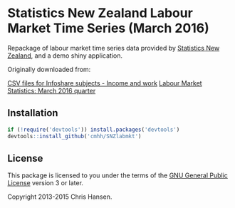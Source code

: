 # Statistics New Zealand Labour Market Time Series (March 2016)

Repackage of labour market time series data provided by
[Statistics New Zealand](http://www.stats.govt.nz), and a demo shiny
application.

Originally downloaded from:

[CSV files for Infoshare subjects - Income and work](http://www.stats.govt.nz/tools_and_services/releases_csv_files/csv-files-for-infoshare.aspx)
[Labour Market Statistics: March 2016 quarter](http://www.stats.govt.nz/~/media/Statistics/Browse%20for%20stats/LabourMarketStatistics/HOTPMar16qtr/Zipped%20csv%20tables.zip)

## Installation

```r
if (!require('devtools')) install.packages('devtools')
devtools::install_github('cmhh/SNZlabmkt')
```

## License

This package is licensed to you under the terms of the [GNU General Public
License](http://www.gnu.org/licenses/gpl.html) version 3 or later.

Copyright 2013-2015 Chris Hansen.
